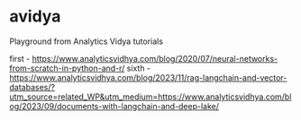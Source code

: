 # avidya
Playground from Analytics Vidya tutorials

first - https://www.analyticsvidhya.com/blog/2020/07/neural-networks-from-scratch-in-python-and-r/
sixth - https://www.analyticsvidhya.com/blog/2023/11/rag-langchain-and-vector-databases/?utm_source=related_WP&utm_medium=https://www.analyticsvidhya.com/blog/2023/09/documents-with-langchain-and-deep-lake/
